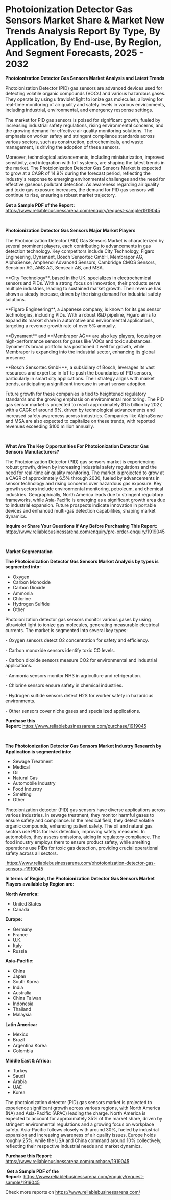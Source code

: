 <p><h1>Photoionization Detector Gas Sensors Market Share & Market New Trends Analysis Report By Type, By Application, By End-use, By Region, And Segment Forecasts, 2025 - 2032</h1></p><p><strong>Photoionization Detector Gas Sensors Market Analysis and Latest Trends</strong></p>
<p><p>Photoionization Detector (PID) gas sensors are advanced devices used for detecting volatile organic compounds (VOCs) and various hazardous gases. They operate by using ultraviolet light to ionize gas molecules, allowing for real-time monitoring of air quality and safety levels in various environments, including industrial, environmental, and emergency response settings.</p><p>The market for PID gas sensors is poised for significant growth, fueled by increasing industrial safety regulations, rising environmental concerns, and the growing demand for effective air quality monitoring solutions. The emphasis on worker safety and stringent compliance standards across various sectors, such as construction, petrochemicals, and waste management, is driving the adoption of these sensors.</p><p>Moreover, technological advancements, including miniaturization, improved sensitivity, and integration with IoT systems, are shaping the latest trends in the market. The Photoionization Detector Gas Sensors Market is expected to grow at a CAGR of 14.9% during the forecast period, reflecting the industry's response to emerging environmental challenges and the need for effective gaseous pollutant detection. As awareness regarding air quality and toxic gas exposure increases, the demand for PID gas sensors will continue to rise, ensuring a robust market trajectory.</p></p>
<p><strong>Get a Sample PDF of the Report:&nbsp;</strong> <a href="https://www.reliablebusinessarena.com/enquiry/request-sample/1919045?utm_campaign=2475&utm_medium=2&utm_source=Github&utm_content=ia&utm_term=28032025&utm_id=photoionization-detector-gas-sensors">https://www.reliablebusinessarena.com/enquiry/request-sample/1919045</a></p>
<p>&nbsp;</p>
<p><strong>Photoionization Detector Gas Sensors Major Market Players</strong></p>
<p><p>The Photoionization Detector (PID) Gas Sensors Market is characterized by several prominent players, each contributing to advancements in gas detection technology. Key competitors include City Technology, Figaro Engineering, Dynament, Bosch Sensortec GmbH, Membrapor AG, AlphaSense, Amphenol Advanced Sensors, Cambridge CMOS Sensors, Sensirion AG, AMS AG, Senseair AB, and MSA.</p><p>**City Technology**, based in the UK, specializes in electrochemical sensors and PIDs. With a strong focus on innovation, their products serve multiple industries, leading to sustained market growth. Their revenue has shown a steady increase, driven by the rising demand for industrial safety solutions.</p><p>**Figaro Engineering**, a Japanese company, is known for its gas sensor technologies, including PIDs. With a robust R&D pipeline, Figaro aims to expand its market share in automotive and environmental applications, targeting a revenue growth rate of over 5% annually.</p><p>**Dynament** and **Membrapor AG** are also key players, focusing on high-performance sensors for gases like VOCs and toxic substances. Dynament’s broad portfolio has positioned it well for growth, while Membrapor is expanding into the industrial sector, enhancing its global presence.</p><p>**Bosch Sensortec GmbH**, a subsidiary of Bosch, leverages its vast resources and expertise in IoT to push the boundaries of PID sensors, particularly in smart city applications. Their strategy aligns with market trends, anticipating a significant increase in smart sensor adoption.</p><p>Future growth for these companies is tied to heightened regulatory standards and the growing emphasis on environmental monitoring. The PID gas sensor market is projected to reach approximately $1.5 billion by 2027, with a CAGR of around 6%, driven by technological advancements and increased safety awareness across industries. Companies like AlphaSense and MSA are also expected to capitalize on these trends, with reported revenues exceeding $100 million annually.</p></p>
<p>&nbsp;</p>
<p><strong>What Are The Key Opportunities For Photoionization Detector Gas Sensors Manufacturers?</strong></p>
<p><p>The Photoionization Detector (PID) gas sensors market is experiencing robust growth, driven by increasing industrial safety regulations and the need for real-time air quality monitoring. The market is projected to grow at a CAGR of approximately 6.5% through 2030, fueled by advancements in sensor technology and rising concerns over hazardous gas exposure. Key growth sectors include environmental monitoring, petroleum, and chemical industries. Geographically, North America leads due to stringent regulatory frameworks, while Asia-Pacific is emerging as a significant growth area due to industrial expansion. Future prospects indicate innovation in portable devices and enhanced multi-gas detection capabilities, shaping market dynamics.</p></p>
<p><strong>Inquire or Share Your Questions If Any Before Purchasing This Report:</strong> <a href="https://www.reliablebusinessarena.com/enquiry/pre-order-enquiry/1919045?utm_campaign=2475&utm_medium=2&utm_source=Github&utm_content=ia&utm_term=28032025&utm_id=photoionization-detector-gas-sensors">https://www.reliablebusinessarena.com/enquiry/pre-order-enquiry/1919045</a></p>
<p>&nbsp;</p>
<p><strong>Market Segmentation</strong></p>
<p><strong>The Photoionization Detector Gas Sensors Market Analysis by types is segmented into:</strong></p>
<p><ul><li>Oxygen</li><li>Carbon Monoxide</li><li>Carbon Dioxide</li><li>Ammonia</li><li>Chlorine</li><li>Hydrogen Sulfide</li><li>Other</li></ul></p>
<p><p>Photoionization detector gas sensors monitor various gases by using ultraviolet light to ionize gas molecules, generating measurable electrical currents. The market is segmented into several key types: </p><p>- Oxygen sensors detect O2 concentration for safety and efficiency.</p><p>- Carbon monoxide sensors identify toxic CO levels.</p><p>- Carbon dioxide sensors measure CO2 for environmental and industrial applications. </p><p>- Ammonia sensors monitor NH3 in agriculture and refrigeration.</p><p>- Chlorine sensors ensure safety in chemical industries.</p><p>- Hydrogen sulfide sensors detect H2S for worker safety in hazardous environments. </p><p>- Other sensors cover niche gases and specialized applications.</p></p>
<p><strong>Purchase this Report:&nbsp;</strong><a href="https://www.reliablebusinessarena.com/purchase/1919045?utm_campaign=2475&utm_medium=2&utm_source=Github&utm_content=ia&utm_term=28032025&utm_id=photoionization-detector-gas-sensors">https://www.reliablebusinessarena.com/purchase/1919045</a></p>
<p>&nbsp;</p>
<p><strong>The Photoionization Detector Gas Sensors Market Industry Research by Application is segmented into:</strong></p>
<p><ul><li>Sewage Treatment</li><li>Medical</li><li>Oil</li><li>Natural Gas</li><li>Automobile Industry</li><li>Food Industry</li><li>Smelting</li><li>Other</li></ul></p>
<p><p>Photoionization detector (PID) gas sensors have diverse applications across various industries. In sewage treatment, they monitor harmful gases to ensure safety and compliance. In the medical field, they detect volatile organic compounds, enhancing patient safety. The oil and natural gas sectors use PIDs for leak detection, improving safety measures. In automobiles, they assess emissions, aiding in regulatory compliance. The food industry employs them to ensure product safety, while smelting operations use PIDs for toxic gas detection, providing crucial operational safety across all sectors.</p></p>
<p><a href="https://www.reliablebusinessarena.com/photoionization-detector-gas-sensors-r1919045?utm_campaign=2475&utm_medium=2&utm_source=Github&utm_content=ia&utm_term=28032025&utm_id=photoionization-detector-gas-sensors">&nbsp;https://www.reliablebusinessarena.com/photoionization-detector-gas-sensors-r1919045</a></p>
<p><strong>In terms of Region, the Photoionization Detector Gas Sensors Market Players available by Region are:</strong></p>
<p>
    <p> <strong> North America: </strong>
        <ul>
            <li>United States</li>
            <li>Canada</li>
        </ul>
        </p> 
    <p> <strong> Europe: </strong>
        <ul>
            <li>Germany</li>
            <li>France</li>
            <li>U.K.</li>
            <li>Italy</li>
            <li>Russia</li>
        </ul>
        </p> 
    <p> <strong> Asia-Pacific: </strong>
        <ul>
            <li>China</li>
            <li>Japan</li>
            <li>South Korea</li>
            <li>India</li>
            <li>Australia</li>
            <li>China Taiwan</li>
            <li>Indonesia</li>
            <li>Thailand</li>
            <li>Malaysia</li>
        </ul>
        </p> 
    <p> <strong> Latin America: </strong>
        <ul>
            <li>Mexico</li>
            <li>Brazil</li>
            <li>Argentina Korea</li>
            <li>Colombia</li>
        </ul>
        </p> 
    <p> <strong> Middle East & Africa: </strong>
        <ul>
            <li>Turkey</li>
            <li>Saudi</li>
            <li>Arabia</li>
            <li>UAE</li>
            <li>Korea</li>
        </ul>
    </p>
    </p>
<p><p>The photoionization detector (PID) gas sensors market is projected to experience significant growth across various regions, with North America (NA) and Asia-Pacific (APAC) leading the charge. North America is expected to account for approximately 35% of the market share, driven by stringent environmental regulations and a growing focus on workplace safety. Asia-Pacific follows closely with around 30%, fueled by industrial expansion and increasing awareness of air quality issues. Europe holds roughly 25%, while the USA and China command around 10% collectively, reflecting their respective industrial needs and market dynamics.</p></p>
<p><strong>Purchase this Report: </strong><a href="https://www.reliablebusinessarena.com/purchase/1919045?utm_campaign=2475&utm_medium=2&utm_source=Github&utm_content=ia&utm_term=28032025&utm_id=photoionization-detector-gas-sensors">https://www.reliablebusinessarena.com/purchase/1919045</a></p>
<p>&nbsp;<strong>Get a Sample PDF of the Report:&nbsp;&nbsp;</strong><a href="https://www.reliablebusinessarena.com/enquiry/request-sample/1919045?utm_campaign=2475&utm_medium=2&utm_source=Github&utm_content=ia&utm_term=28032025&utm_id=photoionization-detector-gas-sensors">https://www.reliablebusinessarena.com/enquiry/request-sample/1919045</a></p>
<p><strong></strong></p>
<p>Check more reports on <a href="https://www.reliablebusinessarena.com/?utm_campaign=2475&utm_medium=2&utm_source=Github&utm_content=ia&utm_term=28032025&utm_id=photoionization-detector-gas-sensors">https://www.reliablebusinessarena.com/</a></p>